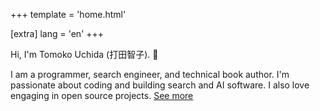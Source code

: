 +++
template = 'home.html'

[extra]
lang = 'en'
+++

Hi, I'm Tomoko Uchida (打田智子). 🐾

I am a programmer, search engineer, and technical book author. I'm passionate about coding and building search and AI software. I also love engaging in open source projects. [See more](/about)